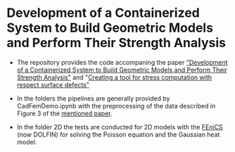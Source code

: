 # Development of a Containerized System to Build Geometric Models and Perform Their Strength Analysis

- The repository provides the code accompaning the paper ["Development of a Containerized System to Build Geometric Models and Perform Their Strength Analysis"](https://dl.acm.org/doi/pdf/10.1145/3274856.3274887) and "[Creating a tool for stress computation with respect surface defects"](http://ceur-ws.org/Vol-2507/371-375-paper-68.pdf) 

- In the folders the pipelines are generally provided by CadFemDemo.ipynb with the preprocessing of the data described in Figure 3 of the [mentioned paper](https://dl.acm.org/doi/pdf/10.1145/3274856.3274887).

- In the folder 2D the tests are conducted for 2D models with the [FEniCS](https://fenicsproject.org/download/) (now DOLFIN) for solving the Poisson equation and the Gaussian heat model.

